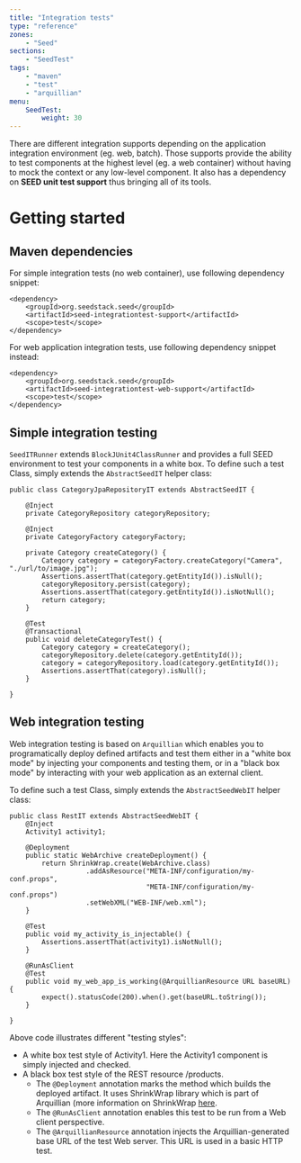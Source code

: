 ```yaml
---
title: "Integration tests"
type: "reference"
zones:
    - "Seed"
sections:
    - "SeedTest"
tags:
    - "maven"
    - "test"
    - "arquillian"
menu:
    SeedTest:
        weight: 30
---
```


There are different integration supports depending on the application integration environment (eg. web, batch). 
Those supports provide the ability to test components at the highest level (eg. a web container) without having to mock the context or any low-level component.
It also has a dependency on **SEED unit test support** thus bringing all of its tools.

# Getting started

## Maven dependencies

For simple integration tests (no web container), use following dependency snippet:

    <dependency>
        <groupId>org.seedstack.seed</groupId>
        <artifactId>seed-integrationtest-support</artifactId>
        <scope>test</scope>
    </dependency>

For web application integration tests, use following dependency snippet instead:

    <dependency>
        <groupId>org.seedstack.seed</groupId>
        <artifactId>seed-integrationtest-web-support</artifactId>
        <scope>test</scope>
    </dependency>

## Simple integration testing

`SeedITRunner` extends `BlockJUnit4ClassRunner` and provides a full SEED environment to test your components in a white box.
To define such a test Class, simply extends the `AbstractSeedIT` helper class:

    public class CategoryJpaRepositoryIT extends AbstractSeedIT {

        @Inject
        private CategoryRepository categoryRepository;

        @Inject
        private CategoryFactory categoryFactory;

        private Category createCategory() {
            Category category = categoryFactory.createCategory("Camera", "./url/to/image.jpg");
            Assertions.assertThat(category.getEntityId()).isNull();
            categoryRepository.persist(category);
            Assertions.assertThat(category.getEntityId()).isNotNull();
            return category;
        }

        @Test
        @Transactional
        public void deleteCategoryTest() {
            Category category = createCategory();
            categoryRepository.delete(category.getEntityId());
            category = categoryRepository.load(category.getEntityId());
            Assertions.assertThat(category).isNull();
        }

    }

## Web integration testing

Web integration testing is based on `Arquillian` which enables you to programatically deploy defined artifacts and test
them either in a "white box mode" by injecting your components and testing them, or in a "black box mode" by interacting with
your web application as an external client.

To define such a test Class, simply extends the `AbstractSeedWebIT` helper class:

    public class RestIT extends AbstractSeedWebIT {
        @Inject
        Activity1 activity1;

        @Deployment
        public static WebArchive createDeployment() {
            return ShrinkWrap.create(WebArchive.class)
                       .addAsResource("META-INF/configuration/my-conf.props", 
                                      "META-INF/configuration/my-conf.props")
                       .setWebXML("WEB-INF/web.xml");
        }

        @Test
        public void my_activity_is_injectable() {
            Assertions.assertThat(activity1).isNotNull();
        }

        @RunAsClient
        @Test
        public void my_web_app_is_working(@ArquillianResource URL baseURL) {
            expect().statusCode(200).when().get(baseURL.toString());
        }

    }

Above code illustrates different "testing styles":

* A white box test style of Activity1. Here the Activity1 component is simply injected and checked.
* A black box test style of the REST resource /products.
  * The `@Deployment` annotation marks the method which builds the deployed artifact. It uses ShrinkWrap library
  which is part of Arquillian (more information on ShrinkWrap [here](https://community.jboss.org/wiki/ShrinkWrap).
  * The `@RunAsClient` annotation enables this test to be run from a Web client perspective.
  * The `@ArquillianResource` annotation injects the Arquillian-generated base URL of the test Web server. This URL is
  used in a basic HTTP test.